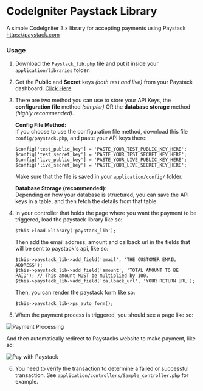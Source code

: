 # CodeIgniter Paystack Library
A simple CodeIgniter 3.x library for accepting payments using Paystack https://paystack.com


### Usage
1. Download the `Paystack_lib.php` file and put it inside your `application/libraries` folder.

2. Get the __Public__ and __Secret__ keys _(both test and live)_ from your Paystack dashboard. [Click Here](https://dashboard.paystack.com/#/settings/developer).

3. There are two method you can use to store your API Keys, the __configuration file__ method _(simpler)_ OR the __database storage__ method _(highly recommended)_.  

    __Config File Method:__  
If you choose to use the configuration file method, download this file `config/paystack.php`, and paste your API keys there:

    ```
    $config['test_public_key'] = 'PASTE_YOUR_TEST_PUBLIC_KEY_HERE';  
    $config['test_secret_key'] = 'PASTE_YOUR_TEST_SECRET_KEY_HERE';   
    $config['live_public_key'] = 'PASTE_YOUR_LIVE_PUBLIC_KEY_HERE';    
    $config['live_secret_key'] = 'PASTE_YOUR_LIVE_SECRET_KEY_HERE';
    ```

    Make sure that the file is saved in your `application/config/` folder.

    __Database Storage (recommended)__:  
    Depending on how your database is structured, you can save the API keys in a table, and then fetch the details from that table.

4. In your controller that holds the page where you want the payment to be triggered, load the paystack library like so:

    `$this->load->library('paystack_lib');`

    Then add the email address, amount and callback url in the fields that will be sent to paystack's api, like so:

    ```
    $this->paystack_lib->add_field('email', 'THE CUSTOMER EMAIL ADDRESS');
    $this->paystack_lib->add_field('amount', 'TOTAL AMOUNT TO BE PAID'); // This amount MUST be multiplied by 100.
    $this->paystack_lib->add_field('callback_url', 'YOUR RETURN URL');
    ```

    Then, you can render the paystack form like so:
    
    `$this->paystack_lib->ps_auto_form();`

5. When the payment process is triggered, you should see a page like so:

![Payment Processing](../demo-images/payment-processing.PNG)

And then automatically redirect to Paystacks website to make payment, like so:

![Pay with Paystack](../demo-images/paystack-pay.PNG)

6. You need to verify the transaction to determine a failed or successful transaction. See `application/controllers/Sample_controller.php` for example.
